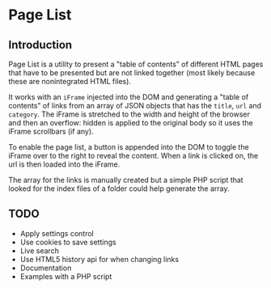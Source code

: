 Page List
=========

## Introduction

Page List is a utility to present a "table of contents" of different HTML pages that have to be presented but are not linked together (most likely because these are nonintegrated HTML files).

It works with an `iFrame` injected into the DOM and generating a "table of contents" of links from an array of JSON objects that has the `title`, `url` and `category`. The iFrame is stretched to the width and height of the browser and then an overflow: hidden is applied to the original body so it uses the iFrame scrollbars (if any).

To enable the page list, a button is appended into the DOM to toggle the iFrame over to the right to reveal the content. When a link is clicked on, the url is then loaded into the iFrame.

The array for the links is manually created but a simple PHP script that looked for the index files of a folder could help generate the array.

## TODO

- Apply settings control
- Use cookies to save settings
- Live search
- Use HTML5 history api for when changing links
- Documentation
- Examples with a PHP script
